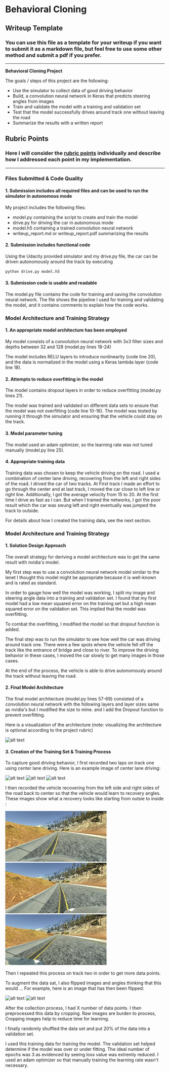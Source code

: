 # **Behavioral Cloning** 

## Writeup Template

### You can use this file as a template for your writeup if you want to submit it as a markdown file, but feel free to use some other method and submit a pdf if you prefer.

---

**Behavioral Cloning Project**

The goals / steps of this project are the following:
* Use the simulator to collect data of good driving behavior
* Build, a convolution neural network in Keras that predicts steering angles from images
* Train and validate the model with a training and validation set
* Test that the model successfully drives around track one without leaving the road
* Summarize the results with a written report


[//]: # (Image References)

[image1]: ./examples/placeholder.png "Model Visualization"
[image2]: ./examples/ceterlane/center_2018_08_02_15_51_34_674.jpg "Center Image"
[image2-1]: ./examples/ceterlane/left_2018_08_02_15_51_34_674.jpg "Left Image"
[image2-2]: ./examples/ceterlane/right_2018_08_02_15_51_34_674.jpg "Right Image"
[image3]: ./examples/recoverylane/center_2018_08_02_15_54_42_364.jpg "Center Recovery Image"
[image4]: ./examples/recoverylane/left_2018_08_02_15_54_42_364.jpg "Left Recovery Image"
[image5]: ./examples/recoverylane/right_2018_08_02_15_54_42_364.jpg "Right Recovery Image"
[image6]: ./examples/flip/center_flip_2018_08_02_15_51_34_674.jpg "Center Flipped Image"

## Rubric Points
### Here I will consider the [rubric points](https://review.udacity.com/#!/rubrics/432/view) individually and describe how I addressed each point in my implementation.  

---
### Files Submitted & Code Quality

#### 1. Submission includes all required files and can be used to run the simulator in autonomous mode

My project includes the following files:
* model.py containing the script to create and train the model
* drive.py for driving the car in autonomous mode
* model.h5 containing a trained convolution neural network 
* writeup_report.md or writeup_report.pdf summarizing the results

#### 2. Submission includes functional code
Using the Udacity provided simulator and my drive.py file, the car can be driven autonomously around the track by executing 
```sh
python drive.py model.h5
```

#### 3. Submission code is usable and readable

The model.py file contains the code for training and saving the convolution neural network. The file shows the pipeline I used for training and validating the model, and it contains comments to explain how the code works.

### Model Architecture and Training Strategy

#### 1. An appropriate model architecture has been employed

My model consists of a convolution neural network with 3x3 filter sizes and depths between 32 and 128 (model.py lines 18-24) 

The model includes RELU layers to introduce nonlinearity (code line 20), and the data is normalized in the model using a Keras lambda layer (code line 18). 

#### 2. Attempts to reduce overfitting in the model

The model contains dropout layers in order to reduce overfitting (model.py lines 21). 

The model was trained and validated on different data sets to ensure that the model was not overfitting (code line 10-16). The model was tested by running it through the simulator and ensuring that the vehicle could stay on the track.

#### 3. Model parameter tuning

The model used an adam optimizer, so the learning rate was not tuned manually (model.py line 25).

#### 4. Appropriate training data

Training data was chosen to keep the vehicle driving on the road. I used a combination of center lane driving, recovering from the left and right sides of the road.
I drived the car of two tracks. At First track I made an effort to go through the center and at last track, I moved the car close to left line or right line.
Additionally, I got the average velocity from 15 to 20. At the first time I drive as fast as I can. But when I trained the networks, I got the poor result which the car was swung left and right eventually was jumped the track to outside.

For details about how I created the training data, see the next section. 

### Model Architecture and Training Strategy

#### 1. Solution Design Approach

The overall strategy for deriving a model architecture was to get the same result with nvidia's model.

My first step was to use a convolution neural network model similar to the lenet I thought this model might be appropriate because it is well-known and is rated as standard.

In order to gauge how well the model was working, I split my image and steering angle data into a training and validation set. I found that my first model had a low mean squared error on the training set but a high mean squared error on the validation set. This implied that the model was overfitting. 

To combat the overfitting, I modified the model so that dropout function is added.

The final step was to run the simulator to see how well the car was driving around track one. There were a few spots where the vehicle fell off the track like the entrance of bridge and close to river. To improve the driving behavior in these cases, I moved the car slowly to get many images in those cases.

At the end of the process, the vehicle is able to drive autonomously around the track without leaving the road.

#### 2. Final Model Architecture

The final model architecture (model.py lines 57-69) consisted of a convolution neural network with the following layers and layer sizes same as nvidia's but I modified the size to mine. and I add the Dropout function to prevent overfitting.

Here is a visualization of the architecture (note: visualizing the architecture is optional according to the project rubric)

![alt text][image1]

#### 3. Creation of the Training Set & Training Process

To capture good driving behavior, I first recorded two laps on track one using center lane driving. Here is an example image of center lane driving:

![alt text][image2]
![alt text][image2-1]
![alt text][image2-2]

I then recorded the vehicle recovering from the left side and right sides of the road back to center so that the vehicle would learn to recovery angles. These images show what a recovery looks like starting from outsie to inside :

![alt text][image3]
![alt text][image4]
![alt text][image5]

Then I repeated this process on track two in order to get more data points.

To augment the data sat, I also flipped images and angles thinking that this would ... For example, here is an image that has then been flipped:

![alt text][image2]
![alt text][image6]

After the collection process, I had X number of data points. I then preprocessed this data by cropping.
Raw images are burden to process, Cropping images help to reduce time for learning.

I finally randomly shuffled the data set and put 20% of the data into a validation set. 

I used this training data for training the model. The validation set helped determine if the model was over or under fitting. The ideal number of epochs was 3 as evidenced by seeing loss value was extremly reduced. I used an adam optimizer so that manually training the learning rate wasn't necessary.
